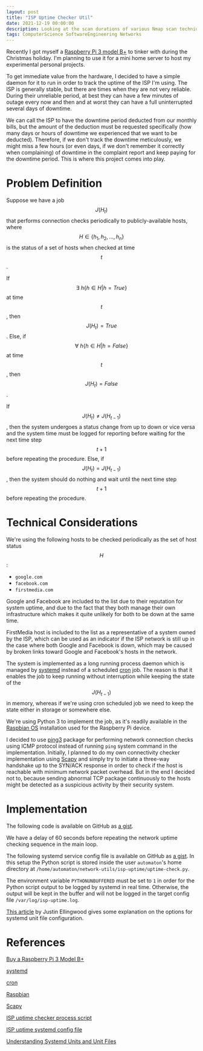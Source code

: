 ```yaml
---
layout: post
title: "ISP Uptime Checker Util"
date: 2021-12-19 00:00:00
description: Looking at the scan durations of various Nmap scan techniques
tags: ComputerScience SoftwareEngineering Networks
---
```


Recently I got myself a [Raspberry Pi 3 model B+](https://www.raspberrypi.com/products/raspberry-pi-3-model-b-plus/) to tinker with during the Christmas holiday. I'm planning to use it for a mini home server to host my experimental personal projects.

To get immediate value from the hardware, I decided to have a simple daemon for it to run in order to track the uptime of the ISP I'm using. The ISP is generally stable, but there are times when they are not very reliable. During their unreliable period, at best they can have a few minutes of outage every now and then and at worst they can have a full uninterrupted several days of downtime.

We can call the ISP to have the downtime period deducted from our monthly bills, but the amount of the deduction must be requested specifically (how many days or hours of downtime we experienced that we want to be deducted). Therefore, if we don't track the downtime meticulously, we might miss a few hours (or even days, if we don't remember it correctly when complaining) of downtime in the complaint report and keep paying for the downtime period. This is where this project comes into play.

# Problem Definition

Suppose we have a job $$J(H_t)$$ that performs connection checks periodically to publicly-available hosts, where $$H \in \{h_1, h_2, ..., h_n\}$$ is the status of a set of hosts when checked at time $$t$$.

If $$\exists~h \{h \in H \vert h = True\}$$ at time $$t$$, then $$J(H_t) = True$$. Else, if $$\forall~h \{h \in H \vert h = False\}$$ at time $$t$$, then $$J(H_t) = False$$.

If $$J(H_t) \neq J(H_{t - 1})$$, then the system undergoes a status change from up to down or vice versa and the system time must be logged for reporting before waiting for the next time step $$t + 1$$ before repeating the procedure. Else, if $$J(H_t) = J(H_{t - 1})$$, then the system should do nothing and wait until the next time step $$t + 1$$ before repeating the procedure.

# Technical Considerations

We're using the following hosts to be checked periodically as the set of host status $$H$$:

- `google.com`
- `facebook.com`
- `firstmedia.com`

Google and Facebook are included to the list due to their reputation for system uptime, and due to the fact that they both manage their own infrastructure which makes it quite unlikely for both to be down at the same time.

FirstMedia host is included to the list as a representative of a system owned by the ISP, which can be used as an indicator if the ISP network is still up in the case where both Google and Facebook is down, which may be caused by broken links toward Google and Facebook's hosts in the network.

The system is implemented as a long running process daemon which is managed by [systemd](http://systemd.io/) instead of a scheduled [cron](https://en.wikipedia.org/wiki/Cron) job. The reason is that it enables the job to keep running without interruption while keeping the state of the $$J(H_{t - 1})$$ in memory, whereas if we're using cron scheduled job we need to keep the state either in storage or somewhere else.

We're using Python 3 to implement the job, as it's readily available in the [Raspbian OS](https://www.raspbian.org/) installation used for the Raspberry Pi device.

I decided to use [ping3](https://pypi.org/project/ping3/) package for performing network connection checks using ICMP protocol instead of running `ping` system command in the implementation. Initially, I planned to do my own connectivity checker implementation using [Scapy](https://scapy.net/) and simply try to initiate a three-way handshake up to the SYN/ACK response in order to check if the host is reachable with minimum network packet overhead. But in the end I decided not to, because sending abnormal TCP package continuously to the hosts might be detected as a suspicious activity by their security system.

# Implementation

The following code is available on GitHub as [a gist](https://gist.github.com/sdsdkkk/b28a96f83c4c7c8a3b9075b5d8231e93).

<script src="https://gist.github.com/sdsdkkk/b28a96f83c4c7c8a3b9075b5d8231e93.js"></script>

We have a delay of 60 seconds before repeating the network uptime checking sequence in the main loop.

The following systemd service config file is available on GitHub as [a gist](https://gist.github.com/sdsdkkk/c33c263457016673a4716651283d5b43). In this setup the Python script is stored inside the user `automaton`'s home directory at `/home/automaton/network-utils/isp-uptime/uptime-check.py`.

<script src="https://gist.github.com/sdsdkkk/c33c263457016673a4716651283d5b43.js"></script>

The environment variable `PYTHONUNBUFFERED` must be set to `1` in order for the Python script output to be logged by systemd in real time. Otherwise, the output will be kept in the buffer and will not be logged in the target config file `/var/log/isp-uptime.log`.

[This article](https://www.digitalocean.com/community/tutorials/understanding-systemd-units-and-unit-files) by Justin Ellingwood gives some explanation on the options for systemd unit file configuration.

# References

[Buy a Raspberry Pi 3 Model B+](https://www.raspberrypi.com/products/raspberry-pi-3-model-b-plus/)

[systemd](http://systemd.io/)

[cron](https://en.wikipedia.org/wiki/Cron)

[Raspbian](https://www.raspbian.org/)

[Scapy](https://scapy.net/)

[ISP uptime checker process script](https://gist.github.com/sdsdkkk/b28a96f83c4c7c8a3b9075b5d8231e93)

[ISP uptime systemd config file](https://gist.github.com/sdsdkkk/c33c263457016673a4716651283d5b43)

[Understanding Systemd Units and Unit Files](https://www.digitalocean.com/community/tutorials/understanding-systemd-units-and-unit-files)
